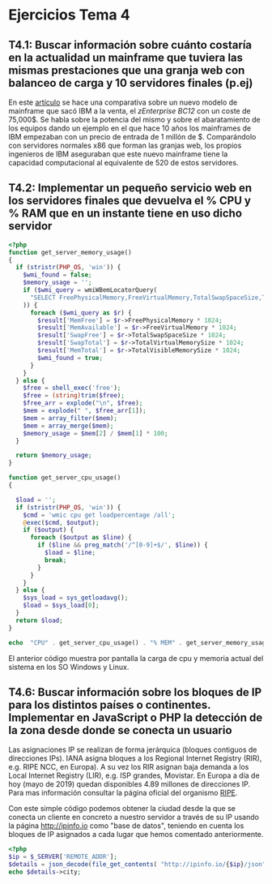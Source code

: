 # Ejercicios Tema 4

## T4.1: Buscar información sobre cuánto costaría en la actualidad un mainframe que tuviera las mismas prestaciones que una granja web con balanceo de carga y 10 servidores finales (p.ej)

En este [artículo](https://bits.blogs.nytimes.com/2013/07/23/mainframe-computers-that-change-with-the-times/) se hace una comparativa sobre un nuevo modelo de mainframe que sacó IBM a la venta, el *zEnterprise BC12* con un coste de 75,000$. Se habla sobre la potencia del mismo y sobre el abaratamiento de los equipos dando un ejemplo en el que hace 10 años los mainframes de IBM empezaban con un precio de entrada de 1 millón de $. Comparándolo con servidores normales x86 que forman las granjas web, los propios ingenieros de IBM aseguraban que este nuevo mainframe tiene la capacidad computacional al equivalente de 520 de estos servidores.

## T4.2: Implementar un pequeño servicio web en los servidores finales que devuelva el % CPU y % RAM que en un instante tiene en uso dicho servidor

```php
<?php
function get_server_memory_usage()
{
  if (stristr(PHP_OS, 'win')) {
    $wmi_found = false;
    $memory_usage = '';
    if ($wmi_query = wmiWBemLocatorQuery(
      "SELECT FreePhysicalMemory,FreeVirtualMemory,TotalSwapSpaceSize,TotalVirtualMemorySize,TotalVisibleMemorySize FROM Win32_OperatingSystem"
    )) {
      foreach ($wmi_query as $r) {
        $result['MemFree'] = $r->FreePhysicalMemory * 1024;
        $result['MemAvailable'] = $r->FreeVirtualMemory * 1024;
        $result['SwapFree'] = $r->TotalSwapSpaceSize * 1024;
        $result['SwapTotal'] = $r->TotalVirtualMemorySize * 1024;
        $result['MemTotal'] = $r->TotalVisibleMemorySize * 1024;
        $wmi_found = true;
      }
    }
  } else {
    $free = shell_exec('free');
    $free = (string)trim($free);
    $free_arr = explode("\n", $free);
    $mem = explode(" ", $free_arr[1]);
    $mem = array_filter($mem);
    $mem = array_merge($mem);
    $memory_usage = $mem[2] / $mem[1] * 100;
  }

  return $memory_usage;
}

function get_server_cpu_usage()
{

  $load = '';
  if (stristr(PHP_OS, 'win')) {
    $cmd = 'wmic cpu get loadpercentage /all';
    @exec($cmd, $output);
    if ($output) {
      foreach ($output as $line) {
        if ($line && preg_match('/^[0-9]+$/', $line)) {
          $load = $line;
          break;
        }
      }
    }
  } else {
    $sys_load = sys_getloadavg();
    $load = $sys_load[0];
  }
  return $load;
}

echo  "CPU" . get_server_cpu_usage() . "% MEM" . get_server_memory_usage() . "%";
```

El anterior código muestra por pantalla la carga de cpu y memoria actual del sistema en los SO Windows y Linux.

## T4.6: Buscar información sobre los bloques de IP para los distintos países o continentes. Implementar en JavaScript o PHP la detección de la zona desde donde se conecta un usuario

Las asignaciones IP se realizan de forma jerárquica (bloques contiguos de direcciones IPs). IANA asigna bloques a los Regional Internet Registry (RIR), e.g. RIPE NCC, en Europa). A su vez los RIR asignan baja demanda a los Local Internet Registry (LIR), e.g. ISP grandes, Movistar. En Europa a día de hoy (mayo de 2019) quedan disponibles 4.89 millones de direcciones IP. Para mas información consultar la página oficial del organismo [RIPE](https://www.ripe.net/).

Con este simple código podemos obtener la ciudad desde la que se conecta un cliente en concreto a nuestro servidor a través de su IP usando la página <http://ipinfo.io> como "base de datos", teniendo en cuenta los bloques de IP asignados a cada lugar que hemos comentado anteriormente.

```php
<?php
$ip = $_SERVER['REMOTE_ADDR'];
$details = json_decode(file_get_contents( "http://ipinfo.io/{$ip}/json"));
echo $details->city;
```